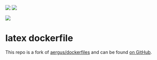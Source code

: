 [![](https://images.microbadger.com/badges/image/shoeper/latex.svg)](https://microbadger.com/images/shoeper/latex) [![](https://img.shields.io/docker/build/shoeper/latex.svg)](https://hub.docker.com/r/shoeper/latex)

[![](https://dockeri.co/image/shoeper/latex)](https://hub.docker.com/r/shoeper/latex)

# latex dockerfile

This repo is a fork of [aergus/dockerfiles][gh1] and can be found [on GitHub][gh2].


[gh2]: https://github.com/shoeper/dockerfiles
[gh1]: https://github.com/aergus/dockerfiles
